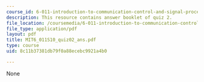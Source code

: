 ```yaml
---
course_id: 6-011-introduction-to-communication-control-and-signal-processing-spring-2010
description: This resource contains answer booklet of quiz 2.
file_location: /coursemedia/6-011-introduction-to-communication-control-and-signal-processing-spring-2010/8c11b37381db79f0a88ecebc9921a4b0_MIT6_011S10_quiz02_ans.pdf
file_type: application/pdf
layout: pdf
title: MIT6_011S10_quiz02_ans.pdf
type: course
uid: 8c11b37381db79f0a88ecebc9921a4b0

---
```

None